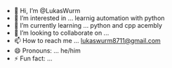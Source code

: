 - 👋 Hi, I’m @LukasWurm
- 👀 I’m interested in ... learnig automation with python
- 🌱 I’m currently learning ... python and cpp acembly
- 💞️ I’m looking to collaborate on ...
- 📫 How to reach me ... lukaswurm8711@gmail.com
- 😄 Pronouns: ... he/him
- ⚡ Fun fact: ...

<!---
LukasWurm/LukasWurm is a ✨ special ✨ repository because its `README.md` (this file) appears on your GitHub profile.
You can click the Preview link to take a look at your changes.
--->
